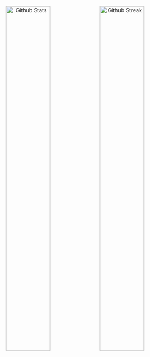 <p align="center">
    <a href="https://github.com/nvkgbr"><img width="48%" alt="Github Stats" src="https://github-readme-stats.vercel.app/api?username=nvkgbr&theme=dracula&show_icons=true&hide_border=true"></a>
    <a href="https://github.com/nvkgbr"><img width="48%" alt="Github Streak" src="https://github-readme-streak-stats.herokuapp.com?user=nvkgbr&theme=dracula&hide_border=true"></a>
</p>

<!---
nvkgbr/nvkgbr is a ✨ special ✨ repository because its `README.md` (this file) appears on your GitHub profile.
You can click the Preview link to take a look at your changes.
--->
